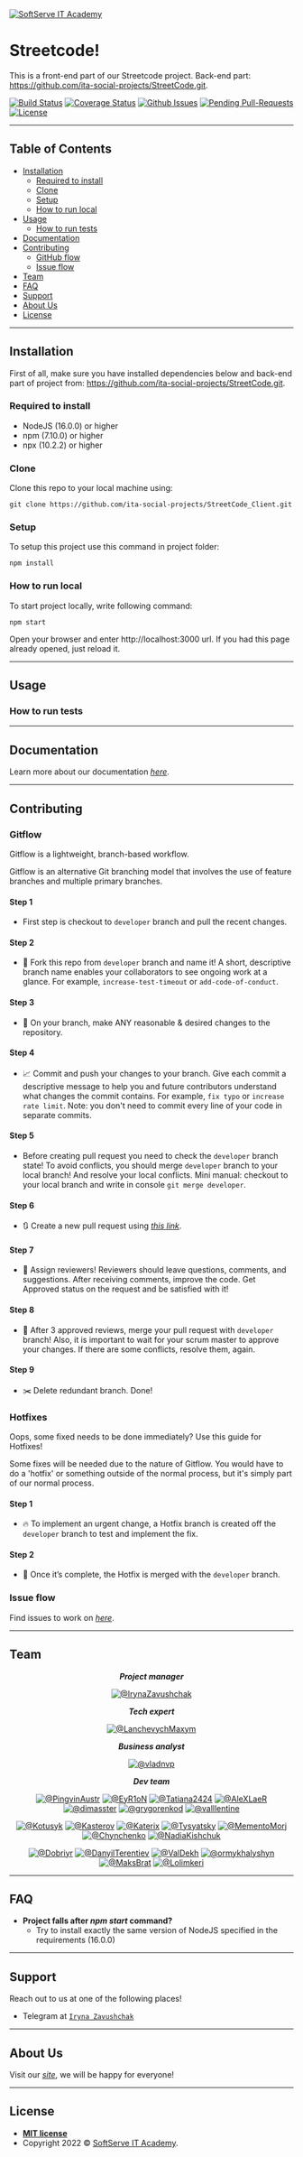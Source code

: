 
<a href="https://softserve.academy/">
  <img src="https://raw.githubusercontent.com/ita-social-projects/StreetCode/master/StreerCodeLogo.jpg" 
  title="SoftServe IT Academy" 
  alt="SoftServe IT Academy">
</a>

# Streetcode!

This is a front-end part of our Streetcode project.
Back-end part: https://github.com/ita-social-projects/StreetCode.git.

[![Build Status](https://img.shields.io/travis/ita-social-projects/StreetCode/master?style=flat-square)](https://travis-ci.org/github/ita-social-projects/StreetCode) [![Coverage Status](https://img.shields.io/gitlab/coverage/ita-social-projects/StreetCode/master?style=flat-square)](https://coveralls.io) [![Github Issues](https://img.shields.io/github/issues/ita-social-projects/StreetCode?style=flat-square)](https://github.com/ita-social-projects/StreetCode/issues) [![Pending Pull-Requests](https://img.shields.io/github/issues-pr/ita-social-projects/StreetCode?style=flat-square)](https://github.com/ita-social-projects/StreetCode/pulls) [![License](http://img.shields.io/:license-mit-blue.svg?style=flat-square)](http://badges.mit-license.org)

---

## Table of Contents

- [Installation](#installation)
  - [Required to install](#required-to-install)
  - [Clone](#clone)
  - [Setup](#setup)
  - [How to run local](#how-to-run-local)
- [Usage](#usage)
  - [How to run tests](#how-to-run-tests)
- [Documentation](#documentation)
- [Contributing](#contributing)
  - [GitHub flow](#github-flow)
  - [Issue flow](#github-flow)
- [Team](#team)
- [FAQ](#faq)
- [Support](#support)
- [About Us](#about-us)
- [License](#license)

---

## Installation

First of all, make sure you have installed dependencies below and back-end part of project from: 
https://github.com/ita-social-projects/StreetCode.git.

### Required to install
* NodeJS (16.0.0) or higher
* npm (7.10.0) or higher
* npx (10.2.2) or higher

### Clone

Clone this repo to your local machine using: 
```
git clone https://github.com/ita-social-projects/StreetCode_Client.git
```

### Setup
To setup this project use this command in project folder:
```
npm install
```

### How to run local
To start project locally, write following command:
```
npm start
```
Open your browser and enter http://localhost:3000 url.
If you had this page already opened, just reload it. 

---

## Usage
### How to run tests


---

## Documentation
Learn more about our documentation <a href="https://github.com/ita-social-projects/StreetCode_Client/wiki" target="_blank">*here*</a>.

---

## Contributing

### Gitflow

Gitflow is a lightweight, branch-based workflow.

Gitflow is an alternative Git branching model that involves the use of feature branches and multiple primary branches.

#### Step 1

- First step is checkout to `developer` branch and pull the recent changes.

#### Step 2

- 🍴 Fork this repo from `developer` branch and name it! A short, descriptive branch name enables your collaborators to see ongoing work at a glance. For example, `increase-test-timeout` or `add-code-of-conduct`. 

#### Step 3

- 🔨 On your branch, make ANY reasonable & desired changes to the repository.

#### Step 4

- :chart_with_upwards_trend: Commit and push your changes to your branch. 
Give each commit a descriptive message to help you and future contributors understand what changes the commit contains. 
For example, `fix typo` or `increase rate limit`. Note: you don't need to commit every line of your code in separate commits.

#### Step 5

- Before creating pull request you need to check the `developer` branch state! To avoid conflicts, you should merge `developer` branch to your local branch! And resolve your local conflicts. Mini manual: checkout to your local branch and write in console `git merge developer`.

#### Step 6

- 🔃 Create a new pull request using <a href="https://github.com/ita-social-projects/StreetCode_Client/pulls" target="_blank">*this link*</a>.

#### Step 7

- :raising_hand: Assign reviewers! Reviewers should leave questions, comments, and suggestions. After receiving comments, improve the code. Get Approved status on the request and be satisfied with it! 

#### Step 8

- :tada: After 3 approved reviews, merge your pull request with `developer` branch! Also, it is important to wait for your scrum master to approve your changes. If there are some conflicts, resolve them, again.

#### Step 9

- :scissors: Delete redundant branch. Done!

### Hotfixes

Oops, some fixed needs to be done immediately? Use this guide for Hotfixes!

Some fixes will be needed due to the nature of Gitflow. You would have to do a 'hotfix' or something outside of the normal process, but it's simply part of our normal process. 

#### Step 1 

- :fire: To implement an urgent change, a Hotfix branch is created off the `developer` branch to test and implement the fix.

#### Step 2

- :dancer: Once it’s complete, the Hotfix is merged with the `developer` branch.

### Issue flow
Find issues to work on <a href="https://github.com/orgs/ita-social-projects/projects/21" target="_blank">*here*</a>.

---

## Team

<div align="center">

***Project manager***

[![@IrynaZavushchak](https://avatars.githubusercontent.com/u/45690640?s=100&v=4)](https://github.com/IrynaZavushchak) 

***Tech expert***

[![@LanchevychMaxym](https://avatars.githubusercontent.com/u/47561209?s=100&v=4)](https://github.com/LanchevychMaxym) 

***Business analyst***

[![@vladnvp](https://avatars.githubusercontent.com/u/112704799?s=100&v=4)](https://github.com/vladnvp)

***Dev team***

[![@PingvinAustr](https://avatars.githubusercontent.com/u/94307620?size=100&v=4)](https://github.com/PingvinAustr) [![@EyR1oN](https://avatars.githubusercontent.com/u/91558615?s=100&v=4)](https://github.com/EyR1oN) [![@Tatiana2424](https://avatars.githubusercontent.com/u/92846322?s=100&v=4)](https://github.com/Tatiana2424) [![@AleXLaeR](https://avatars.githubusercontent.com/u/99609396?s=100&v=4)](https://github.com/AleXLaeR) [![@dimasster](https://avatars.githubusercontent.com/u/65833018?s=100&v=4)](https://github.com/dimasster) [![@grygorenkod](https://avatars.githubusercontent.com/u/113851742?s=100&v=4)](https://github.com/grygorenkod) [![@valllentine](https://avatars.githubusercontent.com/u/90246019?s=100&v=4)](https://github.com/valllentine)

[![@Kotusyk](https://avatars.githubusercontent.com/u/72945528?s=100&v=4)](https://github.com/Kotusyk) 
[![@Kasterov](https://avatars.githubusercontent.com/u/96317477?s=100&v=4)](https://github.com/Kasterov)
[![@Katerix](https://avatars.githubusercontent.com/u/92515141?s=100&v=4)](https://github.com/Katerix)
[![@Tysyatsky](https://avatars.githubusercontent.com/u/77460353?s=100&v=4)](https://github.com/Tysyatsky)
[![@MementoMorj](https://avatars.githubusercontent.com/u/98163405?s=100&v=4)](https://github.com/MementoMorj)
[![@Chynchenko](https://i.ibb.co/LP9n7w3/Svetlana.jpg)](https://github.com/Chynchenko)
[![@NadiaKishchuk](https://i.ibb.co/s3kgMSM/Nadia.jpg)](https://github.com/NadiaKishchuk)

[![@Dobriyr](https://avatars.githubusercontent.com/u/67451349?s=100&v=4)](https://github.com/Dobriyr)
[![@DanyilTerentiev](https://avatars.githubusercontent.com/u/96494594?s=100&v=4)](https://github.com/DanyilTerentiev)
[![@ValDekh](https://avatars.githubusercontent.com/u/61435019?s=100&v=4)](https://github.com/ValDekh)
[![@ormykhalyshyn](https://avatars.githubusercontent.com/u/92263517?s=100&v=4)](https://github.com/ormykhalyshyn)
[![@MaksBrat](https://avatars.githubusercontent.com/u/113379463?s=100&v=4)](https://github.com/MaksBrat)
[![@Lolimkeri](https://avatars.githubusercontent.com/u/57957843?s=100&v=4)](https://github.com/Lolimkeri)

</div>

---

## FAQ

- **Project falls after *npm start* command?**
    - Try to install exactly the same version of NodeJS specified in the requirements (16.0.0)

---

## Support

Reach out to us at one of the following places!

- Telegram at <a href="https://t.me/ira_zavushchak" target="_blank">`Iryna Zavushchak`</a>

---

## About Us

Visit our <a href="https://streetcode.com.ua" target="_blank">*site*</a>, we will be happy for everyone!

---

## License

- **[MIT license](http://opensource.org/licenses/mit-license.php)**
- Copyright 2022 © <a href="https://softserve.academy/" target="_blank"> SoftServe IT Academy</a>.
